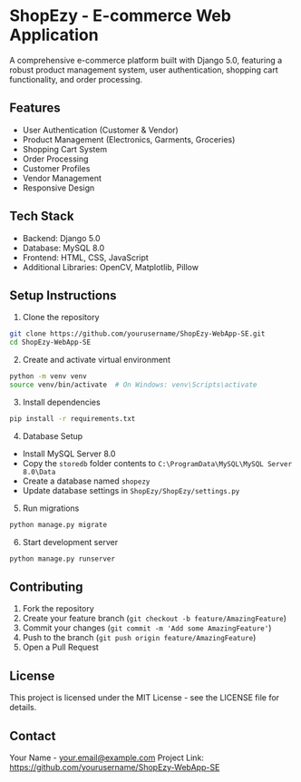 # ShopEzy - E-commerce Web Application

A comprehensive e-commerce platform built with Django 5.0, featuring a robust product management system, user authentication, shopping cart functionality, and order processing.

## Features

- User Authentication (Customer & Vendor)
- Product Management (Electronics, Garments, Groceries)
- Shopping Cart System
- Order Processing
- Customer Profiles
- Vendor Management
- Responsive Design

## Tech Stack

- Backend: Django 5.0
- Database: MySQL 8.0
- Frontend: HTML, CSS, JavaScript
- Additional Libraries: OpenCV, Matplotlib, Pillow

## Setup Instructions

1. Clone the repository

```bash
git clone https://github.com/yourusername/ShopEzy-WebApp-SE.git
cd ShopEzy-WebApp-SE
```

2. Create and activate virtual environment

```bash
python -m venv venv
source venv/bin/activate  # On Windows: venv\Scripts\activate
```

3. Install dependencies

```bash
pip install -r requirements.txt
```

4. Database Setup

- Install MySQL Server 8.0
- Copy the `storedb` folder contents to `C:\ProgramData\MySQL\MySQL Server 8.0\Data`
- Create a database named `shopezy`
- Update database settings in `ShopEzy/ShopEzy/settings.py`

5. Run migrations

```bash
python manage.py migrate
```

6. Start development server

```bash
python manage.py runserver
```

## Contributing

1. Fork the repository
2. Create your feature branch (`git checkout -b feature/AmazingFeature`)
3. Commit your changes (`git commit -m 'Add some AmazingFeature'`)
4. Push to the branch (`git push origin feature/AmazingFeature`)
5. Open a Pull Request

## License

This project is licensed under the MIT License - see the LICENSE file for details.

## Contact

Your Name - your.email@example.com
Project Link: https://github.com/yourusername/ShopEzy-WebApp-SE
